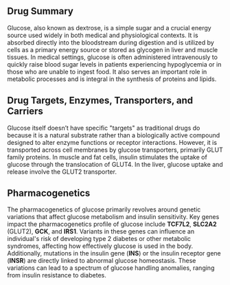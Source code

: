 ## Drug Summary
Glucose, also known as dextrose, is a simple sugar and a crucial energy source used widely in both medical and physiological contexts. It is absorbed directly into the bloodstream during digestion and is utilized by cells as a primary energy source or stored as glycogen in liver and muscle tissues. In medical settings, glucose is often administered intravenously to quickly raise blood sugar levels in patients experiencing hypoglycemia or in those who are unable to ingest food. It also serves an important role in metabolic processes and is integral in the synthesis of proteins and lipids.

## Drug Targets, Enzymes, Transporters, and Carriers
Glucose itself doesn’t have specific "targets" as traditional drugs do because it is a natural substrate rather than a biologically active compound designed to alter enzyme functions or receptor interactions. However, it is transported across cell membranes by glucose transporters, primarily GLUT family proteins. In muscle and fat cells, insulin stimulates the uptake of glucose through the translocation of GLUT4. In the liver, glucose uptake and release involve the GLUT2 transporter.

## Pharmacogenetics
The pharmacogenetics of glucose primarily revolves around genetic variations that affect glucose metabolism and insulin sensitivity. Key genes impact the pharmacogenetics profile of glucose include **TCF7L2**, **SLC2A2** (GLUT2), **GCK**, and **IRS1**. Variants in these genes can influence an individual's risk of developing type 2 diabetes or other metabolic syndromes, affecting how effectively glucose is used in the body. Additionally, mutations in the insulin gene (**INS**) or the insulin receptor gene (**INSR**) are directly linked to abnormal glucose homeostasis. These variations can lead to a spectrum of glucose handling anomalies, ranging from insulin resistance to diabetes.